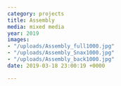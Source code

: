 ```yaml
---
category: projects
title: Assembly
media: mixed media
year: 2019
images:
- "/uploads/Assembly_full1000.jpg"
- "/uploads/Assembly_Snax1000.jpg"
- "/uploads/Assembly_back1000.jpg"
date: 2019-03-18 23:00:19 +0000

---
```

